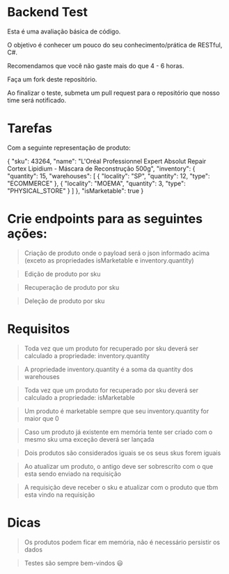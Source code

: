 Backend Test
======

Esta é uma avaliação básica de código.

O objetivo é conhecer um pouco do seu conhecimento/prática de RESTful, C#.

Recomendamos que você não gaste mais do que 4 - 6 horas.

Faça um fork deste repositório.

Ao finalizar o teste, submeta um pull request para o repositório que nosso time será notificado.

Tarefas
======

Com a seguinte representação de produto:

{
    "sku": 43264,
    "name": "L'Oréal Professionnel Expert Absolut Repair Cortex Lipidium - Máscara de Reconstrução 500g",
    "inventory": {
        "quantity": 15,
        "warehouses": [
            {
                "locality": "SP",
                "quantity": 12,
                "type": "ECOMMERCE"
            },
            {
                "locality": "MOEMA",
                "quantity": 3,
                "type": "PHYSICAL_STORE"
            }
        ]
    },
    "isMarketable": true
}

Crie endpoints para as seguintes ações:
======
> Criação de produto onde o payload será o json informado acima (exceto as propriedades isMarketable e inventory.quantity)

> Edição de produto por sku

> Recuperação de produto por sku

> Deleção de produto por sku

Requisitos
======

> Toda vez que um produto for recuperado por sku deverá ser calculado a propriedade: inventory.quantity

> A propriedade inventory.quantity é a soma da quantity dos warehouses

> Toda vez que um produto for recuperado por sku deverá ser calculado a propriedade: isMarketable

> Um produto é marketable sempre que seu inventory.quantity for maior que 0

> Caso um produto já existente em memória tente ser criado com o mesmo sku uma exceção deverá ser lançada

> Dois produtos são considerados iguais se os seus skus forem iguais
 
> Ao atualizar um produto, o antigo deve ser sobrescrito com o que esta sendo enviado na requisição

> A requisição deve receber o sku e atualizar com o produto que tbm esta vindo na requisição

Dicas
======

> Os produtos podem ficar em memória, não é necessário persistir os dados

> Testes são sempre bem-vindos 😃
